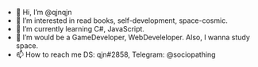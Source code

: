 - 👋 Hi, I’m @qjnqjn
- 👀 I’m interested in read books, self-development, space-cosmic.
- 🌱 I’m currently learning C#, JavaScript.
- 💞️ I’m would be a GameDeveloper, WebDeveleloper. Also, I wanna study space.
- 📫 How to reach me DS: qjn#2858, Telegram: @sociopathing

<!---
qjnqjn/qjnqjn is a ✨ special ✨ repository because its `README.md` (this file) appears on your GitHub profile.
You can click the Preview link to take a look at your changes.
--->
